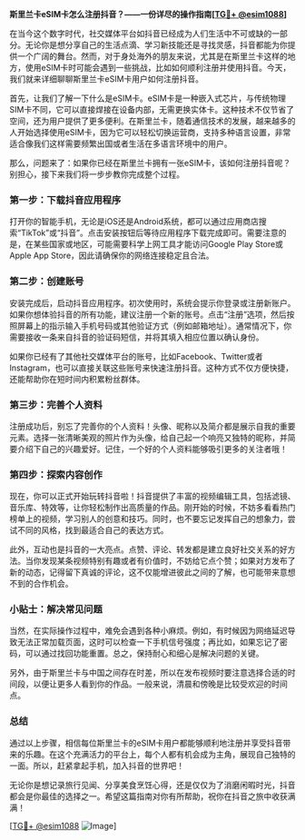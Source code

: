 **斯里兰卡eSIM卡怎么注册抖音？——一份详尽的操作指南[[TG💪+ @esim1088](https://t.me/s/esim1088)]**

在当今这个数字时代，社交媒体平台如抖音已经成为人们生活中不可或缺的一部分。无论你是想分享自己的生活点滴、学习新技能还是寻找灵感，抖音都能为你提供一个广阔的舞台。然而，对于身处海外的朋友来说，尤其是在斯里兰卡这样的地方，使用eSIM卡时可能会遇到一些挑战，比如如何顺利注册并使用抖音。今天，我们就来详细聊聊斯里兰卡eSIM卡用户如何注册抖音。

首先，让我们了解一下什么是eSIM卡。eSIM卡是一种嵌入式芯片，与传统物理SIM卡不同，它可以直接焊接在设备内部，无需更换实体卡。这种技术不仅节省了空间，还为用户提供了更多便利。在斯里兰卡，随着通信技术的发展，越来越多的人开始选择使用eSIM卡，因为它可以轻松切换运营商，支持多种语言设置，非常适合像我们这样需要频繁出国或者生活在多语言环境中的用户。

那么，问题来了：如果你已经在斯里兰卡拥有一张eSIM卡，该如何注册抖音呢？别担心，接下来我们将一步步教你完成整个过程。

### 第一步：下载抖音应用程序

打开你的智能手机，无论是iOS还是Android系统，都可以通过应用商店搜索“TikTok”或“抖音”。点击安装按钮后等待应用程序下载完成即可。需要注意的是，在某些国家或地区，可能需要科学上网工具才能访问Google Play Store或Apple App Store，因此请确保你的网络连接稳定且合法。

### 第二步：创建账号

安装完成后，启动抖音应用程序。初次使用时，系统会提示你登录或注册新账户。如果你想体验抖音的所有功能，建议注册一个新的账号。点击“注册”选项，然后按照屏幕上的指示输入手机号码或其他验证方式（例如邮箱地址）。通常情况下，你需要接收一条来自抖音的验证码短信，并将其填入相应位置以确认身份。

如果你已经有了其他社交媒体平台的账号，比如Facebook、Twitter或者Instagram，也可以直接关联这些账号来快速注册抖音。这种方式不仅方便快捷，还能帮助你在短时间内积累粉丝群体。

### 第三步：完善个人资料

注册成功后，别忘了完善你的个人资料！头像、昵称以及简介都是展示自我的重要元素。选择一张清晰美观的照片作为头像，给自己起一个响亮又独特的昵称，并简要介绍下自己的兴趣爱好。记住，一个好的个人资料能够吸引更多的关注者哦！

### 第四步：探索内容创作

现在，你可以正式开始玩转抖音啦！抖音提供了丰富的视频编辑工具，包括滤镜、音乐库、特效等，让你轻松制作出高质量的作品。刚开始的时候，不妨多看看热门榜单上的视频，学习别人的创意和技巧。同时，也不要忘记发挥自己的想象力，尝试不同的风格，找到最适合自己的表达方式。

此外，互动也是抖音的一大亮点。点赞、评论、转发都是建立良好社交关系的好方法。当你发现某条视频特别有趣或者有价值时，不妨给它点个赞；如果对方发布了新的动态，记得留下真诚的评论，这不仅能增进彼此之间的了解，也可能带来意想不到的合作机会。

### 小贴士：解决常见问题

当然，在实际操作过程中，难免会遇到各种小麻烦。例如，有时候因为网络延迟导致无法正常加载页面，这时可以检查一下手机信号强度；再比如，如果忘记了密码，可以通过找回功能重置。总之，保持耐心和细心是解决问题的关键。

另外，由于斯里兰卡与中国之间存在时差，所以在发布视频时要注意选择合适的时间段，以便让更多人看到你的作品。一般来说，清晨和傍晚是比较受欢迎的时间点。

### 总结

通过以上步骤，相信每位斯里兰卡的eSIM卡用户都能够顺利地注册并享受抖音带来的乐趣。在这个充满活力的平台上，每个人都有机会成为主角，展现自己独特的一面。所以，赶紧拿起手机，加入抖音的世界吧！

无论你是想记录旅行见闻、分享美食烹饪心得，还是仅仅为了消磨闲暇时光，抖音都会是你最佳的选择之一。希望这篇指南对你有所帮助，祝你在抖音之旅中收获满满！

[[TG💪+ @esim1088](https://t.me/s/esim1088) ![Image](https://i.postimg.cc/4NQfJmqS/Snipaste-2025-05-13-00-14-12.png)]